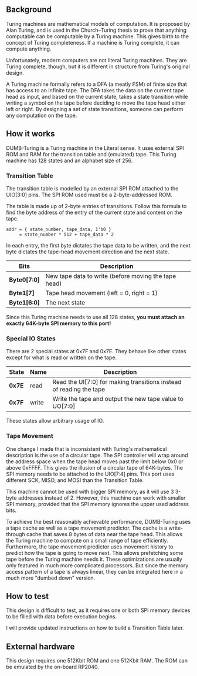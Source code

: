 <!---

This file is used to generate your project datasheet. Please fill in the information below and delete any unused
sections.

You can also include images in this folder and reference them in the markdown. Each image must be less than
512 kb in size, and the combined size of all images must be less than 1 MB.
-->

## Background

Turing machines are mathematical models of computation.
It is proposed by Alan Turing, and is used in the Church–Turing thesis to prove that anything computable can be computable by a Turing machine.
This gives birth to the concept of Turing completeness.
If a machine is Turing complete, it can compute anything.

Unfortunately, modern computers are not literal Turing machines.
They are Turing complete, though, but it is different in structure from Turing's original design.

A Turing machine formally refers to a DFA (a meatly FSM) of finite size that has access to an infinite tape.
The DFA takes the data on the current tape head as input, and based on the current state, takes a state transition while writing a symbol on the tape before deciding to move the tape head either left or right.
By designing a set of state transitions, someone can perform any computation on the tape.

## How it works

DUMB-Turing is a Turing machine in the Literal sense. It uses external SPI ROM and RAM for the transition table and (emulated) tape. This Turing machine has 128 states and an alphabet size of 256.

### Transition Table

The transition table is modelled by an external SPI ROM attached to the UIO[3:0] pins. The SPI ROM used must be a 2-byte-addressed ROM.

The table is made up of 2-byte entries of transitions. Follow this formula to find the byte address of the entry of the current state and content on the tape.
```
addr = { state_number, tape_data, 1'b0 }
     = state_number * 512 + tape_data * 2
```

In each entry, the first byte dictates the tape data to be written, and the next byte dictates the tape-head movement direction and the next state.

Bits | Description
---|---|
**Byte0[7:0]** | New tape data to write (before moving the tape head)
**Byte1[7]** | Tape head movement (left = 0, right = 1)
**Byte1[6:0]** | The next state

Since this Turing machine needs to use all 128 states, **you must attach an exactly 64K-byte SPI memory to this port!**

### Special IO States

There are 2 special states at 0x7F and 0x7E. They behave like other states except for what is read or written on the tape.

State | Name | Description
---|---|---
**0x7E** | read | Read the UI[7:0] for making transitions instead of reading the tape
**0x7F** | write | Write the tape and output the new tape value to UO[7:0]

These states allow arbitrary usage of IO.

### Tape Movement

One change I made that is inconsistent with Turing's mathematical description is the use of a circular tape.
The SPI controller will wrap around the address space when the tape head moves past the limit below 0x0 or above 0xFFFF.
This gives the illusion of a circular tape of 64K-bytes.
The SPI memory needs to be attached to the UIO[7:4] pins.
This port uses different SCK, MISO, and MOSI than the Transition Table.

This machine cannot be used with bigger SPI memory, as it will use 3 3-byte addresses instead of 2. However, this machine can work with smaller SPI memory, provided that the SPI memory ignores the upper used address bits.

To achieve the best reasonably achievable performance, DUMB-Turing uses a tape cache as well as a tape movement predictor.
The cache is a write-through cache that saves 8 bytes of data near the tape head.
This allows the Turing machine to compute on a small range of tape efficiently.
Furthermore, the tape movement predictor uses movement history to predict how the tape is going to move next.
This allows prefetching some tape before the Turing machine needs it.
These optimizations are usually only featured in much more complicated processors.
But since the memory access pattern of a tape is always linear, they can be integrated here in a much more "dumbed down" version.

## How to test

This design is difficult to test, as it requires one or both SPI memory devices to be filled with data before execution begins.

I will provide updated instructions on how to build a Transition Table later.

## External hardware

This design requires one 512Kbit ROM and one 512Kbit RAM.
The ROM can be emulated by the on-board RP2040.
